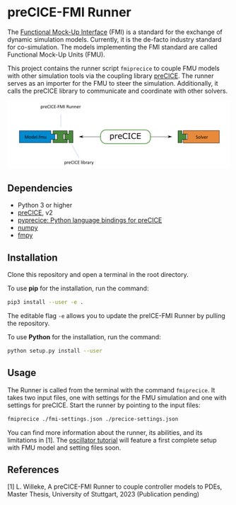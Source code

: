 # preCICE-FMI Runner

The [Functional Mock-Up Interface](https://fmi-standard.org/) (FMI) is a standard for the exchange of dynamic simulation models. Currently, it is the de-facto industry standard for co-simulation. The models implementing the FMI standard are called Functional Mock-Up Units (FMU).

This project contains the runner script `fmiprecice` to couple FMU models with other simulation tools via the coupling library [preCICE](https://precice.org/). The runner serves as an importer for the FMU to steer the simulation. Additionally, it calls the preCICE library to communicate and coordinate with other solvers. 

![img](images/precice-fmi-runner-setup.png)

## Dependencies

* Python 3 or higher
* [preCICE](https://precice.org/installation-overview.html), v2
* [pyprecice: Python language bindings for preCICE](https://github.com/precice/python-bindings)
* [numpy](https://numpy.org/install/)
* [fmpy](https://fmpy.readthedocs.io/en/latest/install/)

## Installation 

Clone this repository and open a terminal in the root directory.

To use **pip** for the installation, run the command:

```bash
pip3 install --user -e .
```

The editable flag `-e` allows you to update the preICE-FMI Runner by pulling the repository.

To use **Python** for the installation, run the command:

```bash
python setup.py install --user
```

## Usage

The Runner is called from the terminal with the command `fmiprecice`. It takes two input files, one with settings for the FMU simulation and one with settings for preCICE. Start the runner by pointing to the input files:

```bash
fmiprecice ./fmi-settings.json ./precice-settings.json
```

You can find more information about the runner, its abilities, and its limitations in [1]. The [oscillator tutorial](https://precice.org/tutorials-oscillator.html) will feature a first complete setup with FMU model and setting files soon. 

## References

[1] L. Willeke, A preCICE-FMI Runner to couple controller models to PDEs, Master Thesis, University of Stuttgart, 2023 (Publication pending)

